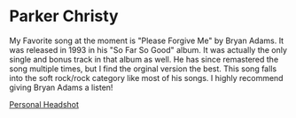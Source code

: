 # Parker Christy

My Favorite song at the moment is "Please Forgive Me" by Bryan Adams. It was released in 1993 in his "So Far So Good" album. It was actually the only single and bonus track in that album as well. He has since remastered the song multiple times, but I find the orginal version the best. This song falls into the soft rock/rock category like most of his songs. I highly recommend giving Bryan Adams a listen!

[Personal Headshot](./headshot.png)